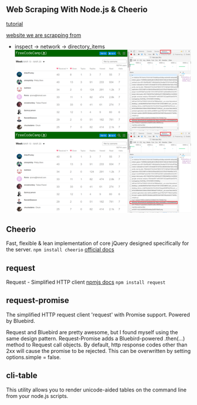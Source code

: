 ## Web Scraping With Node.js & Cheerio

[tutorial](https://www.youtube.com/watch?v=eUYMiztBEdY)

[website we are scrapping from](https://www.freecodecamp.org/forum/u)

 - inspect -> network -> directory_items 
 ![Network](img/screenshot_1.png)
 ![Preview](img/screenshot_1.png)

## Cheerio

Fast, flexible & lean implementation of core jQuery designed specifically for the server.
`npm install cheerio`
[official docs](https://github.com/cheeriojs/cheerio)

## request

Request - Simplified HTTP client
[npmjs docs](https://www.npmjs.com/package/request)
`npm install request`

## request-promise

The simplified HTTP request client 'request' with Promise support. Powered by Bluebird.

Request and Bluebird are pretty awesome, but I found myself using the same design pattern. Request-Promise adds a Bluebird-powered .then(...) method to Request call objects. By default, http response codes other than 2xx will cause the promise to be rejected. This can be overwritten by setting options.simple = false.

## cli-table
This utility allows you to render unicode-aided tables on the command line from your node.js scripts.


